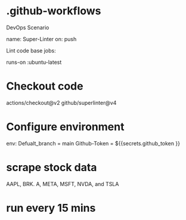 # .github-workflows
DevOps Scenario 

name: Super-Linter
  on: push 

Lint code base 
    jobs:

runs-on :ubuntu-latest 
# Checkout code
actions/checkout@v2
github/superlinter@v4  
# Configure environment 
env: 
  Defualt_branch = main
  Github-Token = ${{secrets.github_token }}
  # scrape stock data 
  AAPL, BRK. A, META, MSFT, NVDA, and TSLA 
  # run every 15 mins 
  
